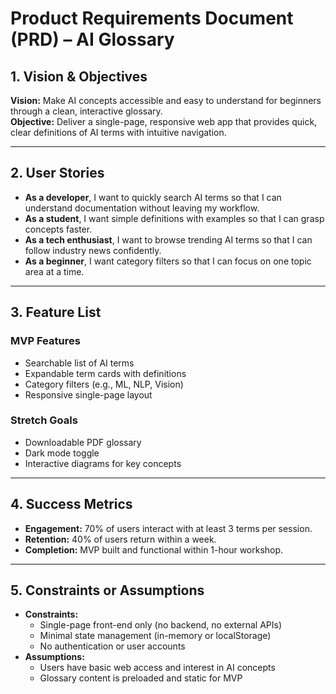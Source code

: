 # Product Requirements Document (PRD) – AI Glossary

## 1. Vision & Objectives
**Vision:** Make AI concepts accessible and easy to understand for beginners through a clean, interactive glossary.  
**Objective:** Deliver a single-page, responsive web app that provides quick, clear definitions of AI terms with intuitive navigation.

---

## 2. User Stories
- **As a developer**, I want to quickly search AI terms so that I can understand documentation without leaving my workflow.
- **As a student**, I want simple definitions with examples so that I can grasp concepts faster.
- **As a tech enthusiast**, I want to browse trending AI terms so that I can follow industry news confidently.
- **As a beginner**, I want category filters so that I can focus on one topic area at a time.

---

## 3. Feature List
### MVP Features
- Searchable list of AI terms
- Expandable term cards with definitions
- Category filters (e.g., ML, NLP, Vision)
- Responsive single-page layout

### Stretch Goals
- Downloadable PDF glossary
- Dark mode toggle
- Interactive diagrams for key concepts

---

## 4. Success Metrics
- **Engagement:** 70% of users interact with at least 3 terms per session.
- **Retention:** 40% of users return within a week.
- **Completion:** MVP built and functional within 1-hour workshop.

---

## 5. Constraints or Assumptions
- **Constraints:**
  - Single-page front-end only (no backend, no external APIs)
  - Minimal state management (in-memory or localStorage)
  - No authentication or user accounts
- **Assumptions:**
  - Users have basic web access and interest in AI concepts
  - Glossary content is preloaded and static for MVP
